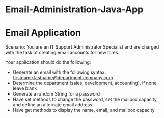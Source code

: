 # Email-Administration-Java-App

# Email Application

Scenario: You are an IT Support Administrator Specialist and are charged with the task of creating email accounts for new hires.

Your application should do the following:

* Generate an email with the following syntax: firstname.lastname@department.company.com
* Determine the department (sales, development, accounting), if none leave blank
* Generate a random String for a password
* Have set methods to change the password, set the mailbox capacity, and define an alternate email address
* Have get methods to display the name, email, and mailbox capacity
